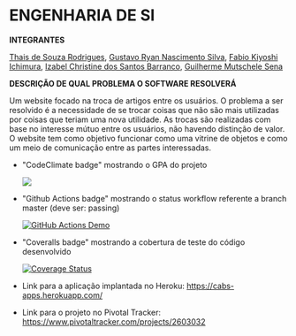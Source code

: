 # ENGENHARIA DE SI 

**INTEGRANTES** </p>


[Thais de Souza Rodrigues](https://github.com/thatarocket), [Gustavo Ryan Nascimento Silva](https://github.com/gustavos1lva), [Fabio Kiyoshi Ichimura](https://github.com/fichimura), [Izabel Christine dos Santos Barranco](https://github.com/izabelcbarranco), [Guilherme Mutschele Sena](https://github.com/Gui-sena)</p>

**DESCRIÇÃO DE QUAL PROBLEMA O SOFTWARE RESOLVERÁ** </p>
Um website focado na troca de artigos entre os usuários. O problema a ser resolvido é a necessidade de se trocar 
coisas que não são mais utilizadas por coisas que teriam uma nova utilidade. As trocas são realizadas com base no interesse mútuo entre os usuários, não havendo distinção de valor. O website tem como objetivo funcionar como uma vitrine de objetos e como um meio de comunicação entre as partes interessadas.</p>


- "CodeClimate badge" mostrando o GPA do projeto </p>
 <a href="https://codeclimate.com/github/Gui-sena/Cabs/maintainability"><img src="https://api.codeclimate.com/v1/badges/fd0dfab214376e905cbc/maintainability" /></a>
- "Github Actions badge" mostrando o status workflow referente a branch master (deve ser: passing) </p>
[![GitHub Actions Demo](https://github.com/Gui-sena/Cabs/actions/workflows/github-actions-demo.yml/badge.svg?branch=main)](https://github.com/Gui-sena/Cabs/actions/workflows/github-actions-demo.yml) </p>
- "Coveralls badge" mostrando a cobertura de teste do código desenvolvido</p>
<a href='https://coveralls.io/github/Gui-sena/Cabs?branch=main'><img src='https://coveralls.io/repos/github/Gui-sena/Cabs/badge.svg?branch=main' alt='Coverage Status' /></a>

- Link para a aplicação implantada no Heroku:  https://cabs-apps.herokuapp.com/ </p>

- Link para o projeto no Pivotal Tracker: https://www.pivotaltracker.com/projects/2603032 </p>
    
